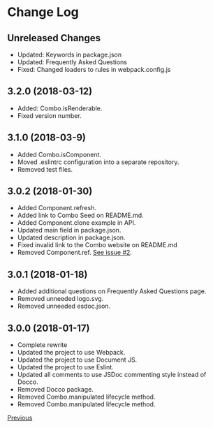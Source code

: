 # Change Log

## Unreleased Changes

* Updated: Keywords in package.json
* Updated: Frequently Asked Questions
* Fixed: Changed loaders to rules in webpack.config.js

## 3.2.0 (2018-03-12)

* Added: Combo.isRenderable.
* Fixed version number.

## 3.1.0 (2018-03-9)

* Added Combo.isComponent.
* Moved .eslintrc configuration into a separate repository.
* Removed test files.

## 3.0.2 (2018-01-30)

* Added Component.refresh.
* Added link to Combo Seed on README.md.
* Added Component.clone example in API.
* Updated main field in package.json.
* Updated description in package.json.
* Fixed invalid link to the Combo website on README.md
* Removed Component.ref. [See issue #2](https://github.com/combojs/combo-js/issues/2).

## 3.0.1 (2018-01-18)

* Added additional questions on Frequently Asked Questions page.
* Removed unneeded logo.svg.
* Removed unneeded esdoc.json.

## 3.0.0 (2018-01-17)

* Complete rewrite
* Updated the project to use Webpack.
* Updated the project to use Document JS.
* Updated the project to use Eslint.
* Updated all comments to use JSDoc commenting style instead of Docco.
* Removed Docco package.
* Removed Combo.manipulated lifecycle method.
* Removed Combo.manipulated lifecycle method.

[Previous](https://github.com/combojs/combo-js/blob/2.2.0/CHANGELOG.md)
